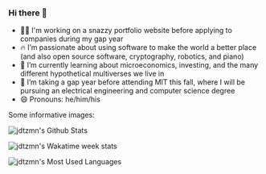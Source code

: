### Hi there 👋

- 👨‍💻 I'm working on a snazzy portfolio website before applying to companies during my gap year
- 🔥 I’m passionate about using software to make the world a better place (and also open source software, cryptography, robotics, and piano)
- 🌱 I’m currently learning about microeconomics, investing, and the many different hypothetical multiverses we live in
- 🔭 I’m taking a gap year before attending MIT this fall, where I will be pursuing an electrical engineering and computer science degree
- 😄 Pronouns: he/him/his

Some informative images:

![jdtzmn's Github Stats](https://github-readme-stats.vercel.app/api?username=jdtzmn&count_private=true&show_icons=true)

![jdtzmn's Wakatime week stats](https://github-readme-stats.vercel.app/api/wakatime?username=jdtzmn)

![jdtzmn's Most Used Languages](https://github-readme-stats.vercel.app/api/top-langs/?username=jdtzmn&layout=compact)
